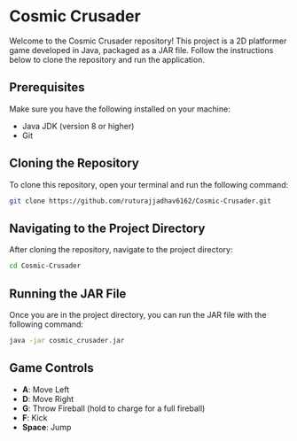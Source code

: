 # Cosmic Crusader

Welcome to the Cosmic Crusader repository! This project is a 2D platformer game developed in Java, packaged as a JAR file. Follow the instructions below to clone the repository and run the application.

## Prerequisites

Make sure you have the following installed on your machine:

- Java JDK (version 8 or higher)
- Git

## Cloning the Repository

To clone this repository, open your terminal and run the following command:

```bash
git clone https://github.com/ruturajjadhav6162/Cosmic-Crusader.git
```

## Navigating to the Project Directory

After cloning the repository, navigate to the project directory:

```bash
cd Cosmic-Crusader
```

## Running the JAR File

Once you are in the project directory, you can run the JAR file with the following command:

```bash
java -jar cosmic_crusader.jar
```

## Game Controls

- **A**: Move Left
- **D**: Move Right
- **G**: Throw Fireball (hold to charge for a full fireball)
- **F**: Kick
- **Space**: Jump

